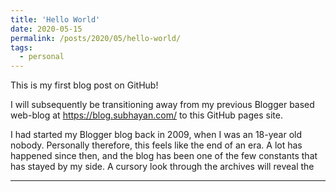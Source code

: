 ```yaml
---
title: 'Hello World'
date: 2020-05-15
permalink: /posts/2020/05/hello-world/
tags:
  - personal
---
```


This is my first blog post on GitHub!

I will subsequently be transitioning away from my previous Blogger based web-blog at https://blog.subhayan.com/ to this GitHub pages site.

I had started my Blogger blog back in 2009, when I was an 18-year old nobody. Personally therefore, this feels like the end of an era. A lot has happened since then, and the blog has been one of the few constants that has stayed by my side. A cursory look through the archives will reveal the 



------
<!--stackedit_data:
eyJoaXN0b3J5IjpbLTMwOTY4NDU4LC0xOTMwMDcyMDg1LDE2OD
A5NTM2ODBdfQ==
-->